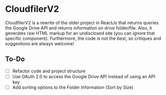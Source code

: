 # CloudfilerV2

CloudfilerV2 is a rewrite of the older project in ReactJs that returns queries the Google Drive API and returns information on drive folder/file. Also, it generates raw HTML markup for an undisclosed site (you can ignore that specific component). Furthermore, the code is not the best, so critiques and suggestions are always welcome!

## To-Do
- [ ] Refactor code and project structure
- [ ] Use OAuth 2.0 to access the Google Drive API instead of using an API key
- [ ] Add sorting options to the Folder Information (Sort by Size)
